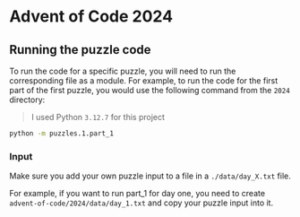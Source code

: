 # Advent of Code 2024

## Running the puzzle code

To run the code for a specific puzzle, you will need to run the corresponding file as a module. For example, to run the code for the first part of the first puzzle, you would use the following command from the `2024` directory:
> I used Python `3.12.7` for this project

```bash
python -m puzzles.1.part_1
```

### Input
Make sure you add your own puzzle input to a file in a `./data/day_X.txt` file.

For example, if you want to run part_1 for day one, you need to create `advent-of-code/2024/data/day_1.txt` and copy your puzzle input into it.
